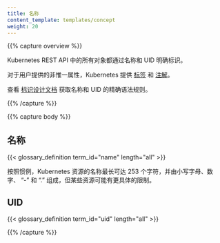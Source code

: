 ```yaml
---
title: 名称
content_template: templates/concept
weight: 20
---
```


<!--
---
reviewers:
- mikedanese
- thockin
title: Names
content_template: templates/concept
weight: 20
---
-->

{{% capture overview %}}

Kubernetes REST API 中的所有对象都通过名称和 UID 明确标识。

<!--
All objects in the Kubernetes REST API are unambiguously identified by a Name and a UID.
-->

对于用户提供的非惟一属性，Kubernetes 提供 [标签](/docs/user-guide/labels) 和
[注解](/docs/concepts/overview/working-with-objects/annotations/)。

<!--
For non-unique user-provided attributes, Kubernetes provides [labels](/docs/user-guide/labels) and [annotations](/docs/concepts/overview/working-with-objects/annotations/).
-->

查看 [标识设计文档](https://git.k8s.io/community/contributors/design-proposals/architecture/identifiers.md) 获取名称和 UID 的精确语法规则。

<!--
See the [identifiers design doc](https://git.k8s.io/community/contributors/design-proposals/architecture/identifiers.md) for the precise syntax rules for Names and UIDs.
-->

{{% /capture %}}


{{% capture body %}}

## 名称

<!--
## Names
-->

{{< glossary_definition term_id="name" length="all" >}}

按照惯例，Kubernetes 资源的名称最长可达 253 个字符，并由小写字母、数字、 “-” 和 “.” 组成，但某些资源可能有更具体的限制。

<!--
By convention, the names of Kubernetes resources should be up to maximum length of 253 characters and consist of lower case alphanumeric characters, `-`, and `.`, but certain resources have more specific restrictions.
-->

## UID

<!--
## UIDs
-->

{{< glossary_definition term_id="uid" length="all" >}}

{{% /capture %}}

